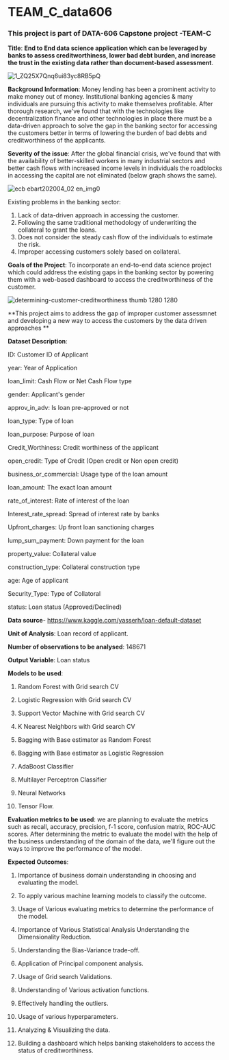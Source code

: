 # TEAM_C_data606
### This project is part of DATA-606 Capstone project -TEAM-C


__Title__: **End to End data science application which can be leveraged by banks to assess creditworthiness, lower bad debt burden, and increase the trust in the existing data rather than document-based assessment**. 
 

 ![1_ZQ25X7Qnq6ui83yc8RB5pQ](https://user-images.githubusercontent.com/91147579/153736327-3ce3b9dd-2e12-4430-83a6-c9e17aa30c36.png)

__Background Information__: Money lending has been a prominent activity to make money out of money.  Institutional banking agencies & many individuals are pursuing this activity to make themselves profitable. After thorough research, we've found that with the technologies like decentralization finance and other technologies in place there must be a data-driven approach to solve the gap in the banking sector for accessing the customers better in terms of lowering the burden of bad debts and creditworthiness of the applicants.  

__Severity of the issue__: After the global financial crisis, we've found that with the availability of better-skilled workers in many industrial sectors and better cash flows with increased income levels in individuals the roadblocks in accessing the capital are not eliminated (below graph shows the same).

![ecb ebart202004_02 en_img0](https://user-images.githubusercontent.com/91147579/153737836-41813e59-4b6a-484b-abe8-a5b64605cddf.png)

Existing problems in the banking sector:

1. Lack of data-driven approach in accessing the customer.
2. Following the same traditional methodology of underwriting the collateral to grant the loans.
3. Does not consider the steady cash flow of the individuals to estimate the risk.
4.  Improper accessing customers solely based on collateral.


__Goals of the Project__: To incorporate an end-to-end data science project which could address the existing gaps in the banking sector by powering them with a web-based dashboard to access the creditworthiness of the customer.


![determining-customer-creditworthiness thumb 1280 1280](https://user-images.githubusercontent.com/91147579/153737030-54ff439d-1c8d-4f8c-aa0e-e9209b11c5c5.png)

**This project aims to address the gap of improper customer assessmnet and developing a new way to access the customers by the data driven approaches **

__Dataset Description__: 

ID: Customer ID of Applicant

year: Year of Application

loan_limit: Cash Flow or Net Cash Flow type

gender: Applicant's gender

approv_in_adv: Is loan pre-approved or not

loan_type: Type of loan

loan_purpose: Purpose of loan

Credit_Worthiness: Credit worthiness of the applicant

open_credit: Type of Credit (Open credit or Non open credit)

business_or_commercial: Usage type of the loan amount

loan_amount: The exact loan amount

rate_of_interest: Rate of interest of the loan 

Interest_rate_spread: Spread of interest rate by banks

Upfront_charges: Up front loan sanctioning charges

lump_sum_payment: Down payment for the loan 

property_value: Collateral value

construction_type: Collateral construction type

age: Age of applicant

Security_Type: Type of Collatoral

status: Loan status (Approved/Declined)


__Data source__- https://www.kaggle.com/yasserh/loan-default-dataset

__Unit of Analysis__: Loan record of applicant.

__Number of observations to be analysed__: 148671

__Output Variable__: Loan status

__Models to be used__: 

1. Random Forest with Grid search CV

2. Logistic Regression with Grid search CV

3. Support Vector Machine with Grid search CV

4. K Nearest Neighbors with Grid search CV

5. Bagging with Base estimator as Random Forest

6. Bagging with Base estimator as Logistic Regression

7. AdaBoost Classifier

8. Multilayer Perceptron Classifier

9. Neural Networks

10. Tensor Flow.

__Evaluation metrics to be used__: we are planning to evaluate the metrics such as recall, accuracy, precision, f-1 score, confusion matrix, ROC-AUC scores. After determining the metric to evaluate the model with the help of the business understanding of the domain of the data, we'll figure out the ways to improve the performance of the model.

__Expected Outcomes__: 
1) Importance of business domain understanding in choosing and evaluating the model. 

2) To apply various machine learning models to classify the outcome. 

3) Usage of Various evaluating metrics to determine the performance of the model. 

4) Importance of Various Statistical Analysis Understanding the Dimensionality Reduction. 

5) Understanding the Bias-Variance trade-off. 

6) Application of Principal component analysis. 

7) Usage of Grid search Validations. 

8) Understanding of Various activation functions. 

9) Effectively handling the outliers. 

10) Usage of various hyperparameters. 

11) Analyzing & Visualizing the data.

12) Building a dashboard which helps banking stakeholders to access the status of creditworthiness.

